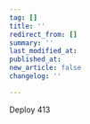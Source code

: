 ```yaml
---
tag: []
title: ''
redirect_from: []
summary: ''
last_modified_at: 
published_at: 
new_article: false
changelog: ''

---
```

Deploy 413
